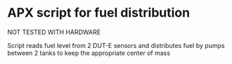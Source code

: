 # APX script for fuel distribution

NOT TESTED WITH HARDWARE

Script reads fuel level from 2 DUT-E sensors and distributes fuel by pumps between 2 tanks to keep the appropriate center of mass
